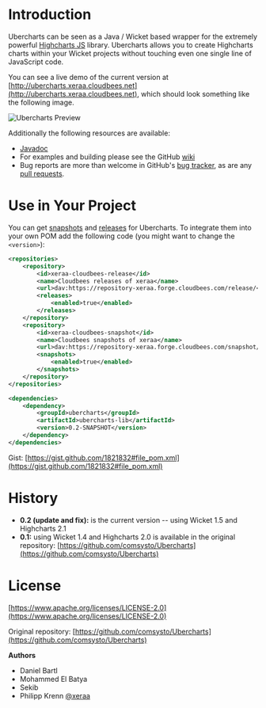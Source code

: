 # Introduction

Ubercharts can be seen as a Java / Wicket based wrapper for the extremely powerful [Highcharts JS](http://www.highcharts.com) library. Ubercharts allows you to create Highcharts charts within your Wicket projects without touching even one single line of JavaScript code.

You can see a live demo of the current version at [http://ubercharts.xeraa.cloudbees.net](http://ubercharts.xeraa.cloudbees.net), which should look something like the following image.

![Ubercharts Preview](https://raw.github.com/xeraa/Ubercharts/master/preview.png)

Additionally the following resources are available:

* [Javadoc](http://xeraa.github.com/Ubercharts/)
* For examples and building please see the GitHub [wiki](https://github.com/xeraa/Ubercharts/wiki)
* Bug reports are more than welcome in GitHub's [bug tracker](https://github.com/xeraa/Ubercharts/issues), as are any [pull requests](https://github.com/xeraa/Ubercharts/pulls).



# Use in Your Project

You can get [snapshots](https://repository-xeraa.forge.cloudbees.com/snapshot/) and [releases](https://repository-xeraa.forge.cloudbees.com/release/) for Ubercharts. To integrate them into your own POM add the following code (you might want to change the ``<version>``):

```xml
<repositories>
    <repository>
        <id>xeraa-cloudbees-release</id>
        <name>Cloudbees releases of xeraa</name>
        <url>dav:https://repository-xeraa.forge.cloudbees.com/release/</url>
        <releases>
            <enabled>true</enabled>
        </releases>
    </repository>
    <repository>
        <id>xeraa-cloudbees-snapshot</id>
        <name>Cloudbees snapshots of xeraa</name>
        <url>dav:https://repository-xeraa.forge.cloudbees.com/snapshot/</url>
        <snapshots>
            <enabled>true</enabled>
        </snapshots>
    </repository>
</repositories>

<dependencies>
    <dependency>
        <groupId>ubercharts</groupId>
        <artifactId>ubercharts-lib</artifactId>
        <version>0.2-SNAPSHOT</version>
    </dependency>
</dependencies>
```

Gist: [https://gist.github.com/1821832#file_pom.xml](https://gist.github.com/1821832#file_pom.xml)



# History

* **0.2 (update and fix):** is the current version -- using Wicket 1.5 and Highcharts 2.1
* **0.1:** using Wicket 1.4 and Highcharts 2.0 is available in the original repository: [https://github.com/comsysto/Ubercharts](https://github.com/comsysto/Ubercharts)



# License

[https://www.apache.org/licenses/LICENSE-2.0](https://www.apache.org/licenses/LICENSE-2.0)

Original repository: [https://github.com/comsysto/Ubercharts](https://github.com/comsysto/Ubercharts)

**Authors**

* Daniel Bartl
* Mohammed El Batya
* Sekib
* Philipp Krenn [@xeraa](https://www.twitter.com/xeraa)